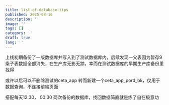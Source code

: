 ```yaml
---
title: list-of-database-tips
published: 2025-08-16
description: ''
image: ''
tags: []
category: ''
draft: true 
lang: ''
---
```


上线初期备份了一版数据库并写入到了测试数据库内，后续发现一父表因为暂存9条子表数据全部消失，在生产库无影无踪，幸而在测试数据库的早期生产库备份里找得

或许以后可以不删除测试的ceta_app 转而新建一个ceta_app_pord_bk，仅用于数据查询，不连接前端页面

搭配每天12:30， 00:30 两次备份的数据库，找回数据简直就是练了自在极意功